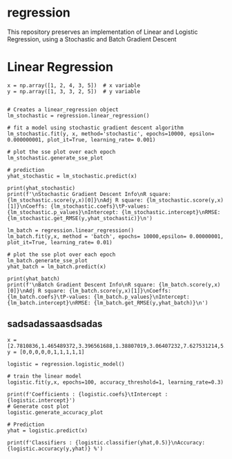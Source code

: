 # regression
This repository preserves an implementation of Linear and Logistic Regression, using a Stochastic and Batch Gradient Descent

# Linear Regression
    x = np.array([1, 2, 4, 3, 5])  # x variable
    y = np.array([1, 3, 3, 2, 5])  # y variable


    # Creates a linear_regression object
    lm_stochastic = regression.linear_regression()
    
    # fit a model using stochastic gradient descent algorithm
    lm_stochastic.fit(y, x, method='stochastic', epochs=10000, epsilon= 0.000000001, plot_it=True, learning_rate= 0.001)
    
    # plot the sse plot over each epoch
    lm_stochastic.generate_sse_plot
    
    # prediction
    yhat_stochastic = lm_stochastic.predict(x)
    
    print(yhat_stochastic)
    print(f'\nStochastic Gradient Descent Info\nR square: {lm_stochastic.score(y,x)[0]}\nAdj R square: {lm_stochastic.score(y,x)                        [1]}\nCoeffs: {lm_stochastic.coefs}\tP-values: {lm_stochastic.p_values}\nIntercept: {lm_stochastic.intercept}\nRMSE:                    {lm_stochastic.get_RMSE(y,yhat_stochastic)}\n')

    lm_batch = regression.linear_regression()
    lm_batch.fit(y,x, method = 'batch', epochs= 10000,epsilon= 0.00000001, plot_it=True, learning_rate= 0.01)
    
    # plot the sse plot over each epoch
    lm_batch.generate_sse_plot
    yhat_batch = lm_batch.predict(x)
    
    print(yhat_batch)
    print(f'\nBatch Gradient Descent Info\nR square: {lm_batch.score(y,x)[0]}\nAdj R square: {lm_batch.score(y,x)[1]}\nCoeffs:                  {lm_batch.coefs}\tP-values: {lm_batch.p_values}\nIntercept: {lm_batch.intercept}\nRMSE: {lm_batch.get_RMSE(y,yhat_batch)}\n')





sadsadassaasdsadas
-------------------------------------------------------------------------------------------------------------------------




    x = [2.7810836,1.465489372,3.396561688,1.38807019,3.06407232,7.627531214,5.332441248,6.922596716,8.675418651,7.673756466]
    y = [0,0,0,0,0,1,1,1,1,1]

    logistic = regression.logistic_model()
    
    # train the linear model
    logistic.fit(y,x, epochs=100, accuracy_threshold=1, learning_rate=0.3)
    
    print(f'Coefficients : {logistic.coefs}\tIntercept : {logistic.intercept}')
    # Generate cost plot
    logistic.generate_accuracy_plot
    
    # Prediction
    yhat = logistic.predict(x)
    
    print(f'Classifiers : {logistic.classifier(yhat,0.5)}\nAccuracy: {logistic.accuracy(y,yhat)} %')
